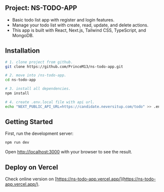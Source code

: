## Project: NS-TODO-APP

- Basic todo list app with register and login features.
- Manage your todo list with create, read, update, and delete actions.
- This app is built with React, Next.js, Tailwind CSS, TypeScript, and MongoDB.

## Installation

```bash
# 1. clone project from github.
git clone https://github.com/PrinceM13/ns-todo-app.git

# 2. move into /ns-todo-app.
cd ns-todo-app

# 3. install all dependencies.
npm install

# 4. create .env.local file with api url.
echo "NEXT_PUBLIC_API_URL=https://candidate.neversitup.com/todo" >> .env.local
```

## Getting Started

First, run the development server:

```bash
npm run dev
```

Open [http://localhost:3000](http://localhost:3000) with your browser to see the result.

## Deploy on Vercel

Check online version on [https://ns-todo-app.vercel.app/](https://ns-todo-app.vercel.app/).
